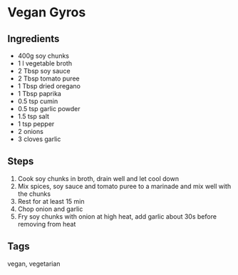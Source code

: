# Vegan Gyros

## Ingredients

* 400g soy chunks 
* 1 l vegetable broth
* 2 Tbsp soy sauce 
* 2 Tbsp tomato puree
* 1 Tbsp dried oregano
* 1 Tbsp paprika
* 0.5 tsp cumin
* 0.5 tsp garlic powder 
* 1.5 tsp salt 
* 1 tsp pepper 
* 2 onions 
* 3 cloves garlic

## Steps

1. Cook soy chunks in broth, drain well and let cool down
2. Mix spices, soy sauce and tomato puree to a marinade and mix well with the chunks
3. Rest for at least 15 min 
4. Chop onion and garlic 
5. Fry soy chunks with onion at high heat, add garlic about 30s before removing from heat 

## Tags
vegan, vegetarian 
